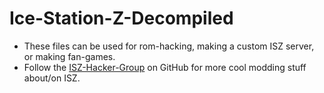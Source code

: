 # Ice-Station-Z-Decompiled
- These files can be used for rom-hacking, making a custom ISZ server, or making fan-games.
- Follow the [ISZ-Hacker-Group](https://github.com/ISZ-Hacker-Group) on GitHub for more cool modding stuff about/on ISZ.
